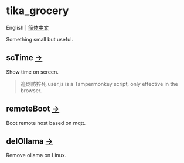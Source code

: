 # tika_grocery

English | [简体中文](README_CN.md)

Something small but useful.

## scTime [→](scTime)

Show time on screen.

> 追剧防猝死.user.js is a Tampermonkey script, only effective in the browser.

## remoteBoot [→](remoteBoot/README.md)

Boot remote host based on mqtt.

## delOllama [→](delOllama/README.md)

Remove ollama on Linux.
